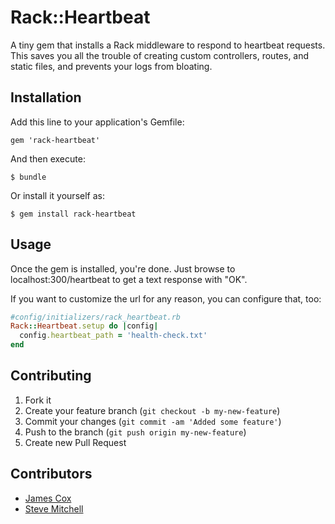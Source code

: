 # Rack::Heartbeat

A tiny gem that installs a Rack middleware to respond to heartbeat requests.  This saves you all the trouble of creating custom controllers, routes, and static files, and prevents your logs from bloating.

## Installation

Add this line to your application's Gemfile:

    gem 'rack-heartbeat'

And then execute:

    $ bundle

Or install it yourself as:

    $ gem install rack-heartbeat

## Usage

Once the gem is installed, you're done.  Just browse to localhost:300/heartbeat to get a text response with "OK".

If you want to customize the url for any reason, you can configure that, too:

```ruby
#config/initializers/rack_heartbeat.rb
Rack::Heartbeat.setup do |config|
  config.heartbeat_path = 'health-check.txt'
end
```

## Contributing

1. Fork it
2. Create your feature branch (`git checkout -b my-new-feature`)
3. Commit your changes (`git commit -am 'Added some feature'`)
4. Push to the branch (`git push origin my-new-feature`)
5. Create new Pull Request

## Contributors

* [James Cox](https://github.com/imajes)
* [Steve Mitchell](http://github.com/theSteveMitchell)
